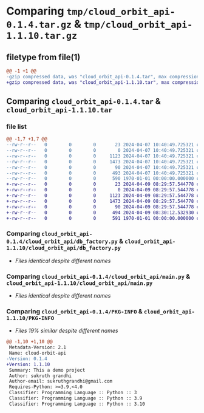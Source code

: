# Comparing `tmp/cloud_orbit_api-0.1.4.tar.gz` & `tmp/cloud_orbit_api-1.1.10.tar.gz`

## filetype from file(1)

```diff
@@ -1 +1 @@
-gzip compressed data, was "cloud_orbit_api-0.1.4.tar", max compression
+gzip compressed data, was "cloud_orbit_api-1.1.10.tar", max compression
```

## Comparing `cloud_orbit_api-0.1.4.tar` & `cloud_orbit_api-1.1.10.tar`

### file list

```diff
@@ -1,7 +1,7 @@
--rw-r--r--   0        0        0       23 2024-04-07 10:40:49.725321 cloud_orbit_api-0.1.4/README.md
--rw-r--r--   0        0        0        0 2024-04-07 10:40:49.725321 cloud_orbit_api-0.1.4/cloud_orbit_api/__init__.py
--rw-r--r--   0        0        0     1123 2024-04-07 10:40:49.725321 cloud_orbit_api-0.1.4/cloud_orbit_api/db_factory.py
--rw-r--r--   0        0        0     1473 2024-04-07 10:40:49.725321 cloud_orbit_api-0.1.4/cloud_orbit_api/main.py
--rw-r--r--   0        0        0       90 2024-04-07 10:40:49.725321 cloud_orbit_api-0.1.4/cloud_orbit_api/models.py
--rw-r--r--   0        0        0      493 2024-04-07 10:40:49.725321 cloud_orbit_api-0.1.4/pyproject.toml
--rw-r--r--   0        0        0      590 1970-01-01 00:00:00.000000 cloud_orbit_api-0.1.4/PKG-INFO
+-rw-r--r--   0        0        0       23 2024-04-09 08:29:57.544778 cloud_orbit_api-1.1.10/README.md
+-rw-r--r--   0        0        0        0 2024-04-09 08:29:57.544778 cloud_orbit_api-1.1.10/cloud_orbit_api/__init__.py
+-rw-r--r--   0        0        0     1123 2024-04-09 08:29:57.544778 cloud_orbit_api-1.1.10/cloud_orbit_api/db_factory.py
+-rw-r--r--   0        0        0     1473 2024-04-09 08:29:57.544778 cloud_orbit_api-1.1.10/cloud_orbit_api/main.py
+-rw-r--r--   0        0        0       90 2024-04-09 08:29:57.544778 cloud_orbit_api-1.1.10/cloud_orbit_api/models.py
+-rw-r--r--   0        0        0      494 2024-04-09 08:30:12.532930 cloud_orbit_api-1.1.10/pyproject.toml
+-rw-r--r--   0        0        0      591 1970-01-01 00:00:00.000000 cloud_orbit_api-1.1.10/PKG-INFO
```

### Comparing `cloud_orbit_api-0.1.4/cloud_orbit_api/db_factory.py` & `cloud_orbit_api-1.1.10/cloud_orbit_api/db_factory.py`

 * *Files identical despite different names*

### Comparing `cloud_orbit_api-0.1.4/cloud_orbit_api/main.py` & `cloud_orbit_api-1.1.10/cloud_orbit_api/main.py`

 * *Files identical despite different names*

### Comparing `cloud_orbit_api-0.1.4/PKG-INFO` & `cloud_orbit_api-1.1.10/PKG-INFO`

 * *Files 19% similar despite different names*

```diff
@@ -1,10 +1,10 @@
 Metadata-Version: 2.1
 Name: cloud-orbit-api
-Version: 0.1.4
+Version: 1.1.10
 Summary: This a demo project
 Author: sukruth grandhi
 Author-email: sukruthgrandhi@gmail.com
 Requires-Python: >=3.9,<4.0
 Classifier: Programming Language :: Python :: 3
 Classifier: Programming Language :: Python :: 3.9
 Classifier: Programming Language :: Python :: 3.10
```

